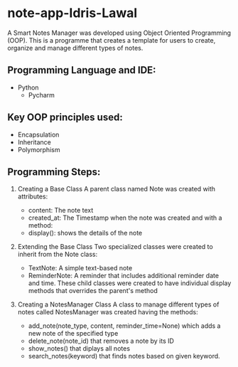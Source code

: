 # note-app-Idris-Lawal
A Smart Notes Manager was developed using Object Oriented Programming (OOP). This is a programme that creates a template for users to create, organize and manage different types of notes.

## Programming Language and IDE:
* Python
  - Pycharm
    
## Key OOP principles used:
- Encapsulation
- Inheritance
- Polymorphism

## Programming Steps:
1. Creating a Base Class
   A parent class named Note was created with attributes:
   * content: The note text
   * created_at: The Timestamp when the note was created
   and with a method:
   * display(): shows the details of the note
     
2. Extending the Base Class
   Two specialized classes were created to inherit from the Note class:
   * TextNote: A simple text-based note
   * ReminderNote: A reminder that includes additional reminder date and time.
  These child classes were created to have individual display methods that overrides the parent's method

3. Creating a NotesManager Class
   A class to manage different types of notes called NotesManager was created having the methods:
   * add_note(note_type, content, reminder_time=None) which adds a new note of the specified type
   * delete_note(note_id) that removes a note by its ID
   * show_notes() that diplays all notes
   * search_notes(keyword) that finds notes based on given keyword.